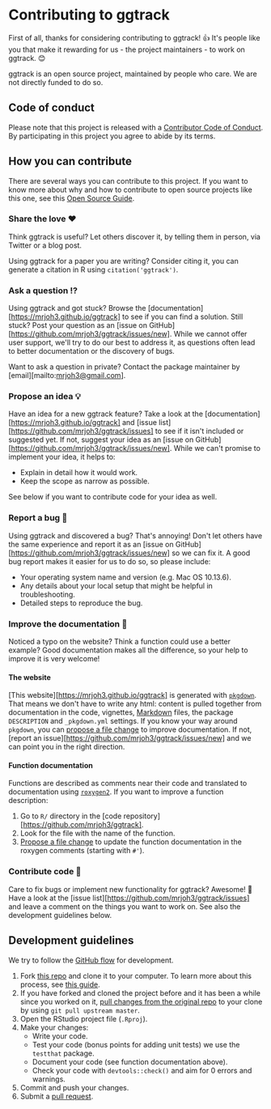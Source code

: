 # Contributing to ggtrack

<!-- This CONTRIBUTING.md is adapted from https://gist.github.com/peterdesmet/e90a1b0dc17af6c12daf6e8b2f044e7c -->

First of all, thanks for considering contributing to ggtrack! 👍 It's people like you that make it rewarding for us - the project maintainers - to work on ggtrack. 😊

ggtrack is an open source project, maintained by people who care. We are not directly funded to do so.

[repo]: https://github.com/mrjoh3/ggtrack
[issues]: https://github.com/mrjoh3/ggtrack/issues
[new_issue]: https://github.com/mrjoh3/ggtrack/issues/new
[website]: https://mrjoh3.github.io/ggtrack
[citation]: https://mrjoh3.github.io/ggtrack/authors.html
[email]: mailto:mrjoh3@gmail.com

## Code of conduct

Please note that this project is released with a [Contributor Code of Conduct](CODE_OF_CONDUCT.md). By participating in this project you agree to abide by its terms.

## How you can contribute

There are several ways you can contribute to this project. If you want to know more about why and how to contribute to open source projects like this one, see this [Open Source Guide](https://opensource.guide/how-to-contribute/).

### Share the love ❤️

Think ggtrack is useful? Let others discover it, by telling them in person, via Twitter or a blog post.

Using ggtrack for a paper you are writing? Consider citing it, you can generate a citation in R using `citation('ggtrack')`.

### Ask a question ⁉️

Using ggtrack and got stuck? Browse the [documentation][https://mrjoh3.github.io/ggtrack] to see if you can find a solution. Still stuck? Post your question as an [issue on GitHub][https://github.com/mrjoh3/ggtrack/issues/new]. While we cannot offer user support, we'll try to do our best to address it, as questions often lead to better documentation or the discovery of bugs.

Want to ask a question in private? Contact the package maintainer by [email][mailto:mrjoh3@gmail.com].

### Propose an idea 💡

Have an idea for a new ggtrack feature? Take a look at the [documentation][https://mrjoh3.github.io/ggtrack] and [issue list][https://github.com/mrjoh3/ggtrack/issues] to see if it isn't included or suggested yet. If not, suggest your idea as an [issue on GitHub][https://github.com/mrjoh3/ggtrack/issues/new]. While we can't promise to implement your idea, it helps to:

* Explain in detail how it would work.
* Keep the scope as narrow as possible.

See below if you want to contribute code for your idea as well.

### Report a bug 🐛

Using ggtrack and discovered a bug? That's annoying! Don't let others have the same experience and report it as an [issue on GitHub][https://github.com/mrjoh3/ggtrack/issues/new] so we can fix it. A good bug report makes it easier for us to do so, so please include:

* Your operating system name and version (e.g. Mac OS 10.13.6).
* Any details about your local setup that might be helpful in troubleshooting.
* Detailed steps to reproduce the bug.

### Improve the documentation 📖

Noticed a typo on the website? Think a function could use a better example? Good documentation makes all the difference, so your help to improve it is very welcome!

#### The website

[This website][https://mrjoh3.github.io/ggtrack] is generated with [`pkgdown`](http://pkgdown.r-lib.org/). That means we don't have to write any html: content is pulled together from documentation in the code, vignettes, [Markdown](https://guides.github.com/features/mastering-markdown/) files, the package `DESCRIPTION` and `_pkgdown.yml` settings. If you know your way around `pkgdown`, you can [propose a file change](https://help.github.com/articles/editing-files-in-another-user-s-repository/) to improve documentation. If not, [report an issue][https://github.com/mrjoh3/ggtrack/issues/new] and we can point you in the right direction.

#### Function documentation

Functions are described as comments near their code and translated to documentation using [`roxygen2`](https://klutometis.github.io/roxygen/). If you want to improve a function description:

1. Go to `R/` directory in the [code repository][https://github.com/mrjoh3/ggtrack].
2. Look for the file with the name of the function.
3. [Propose a file change](https://help.github.com/articles/editing-files-in-another-user-s-repository/) to update the function documentation in the roxygen comments (starting with `#'`).

### Contribute code 📝

Care to fix bugs or implement new functionality for ggtrack? Awesome! 👏 Have a look at the [issue list][https://github.com/mrjoh3/ggtrack/issues] and leave a comment on the things you want to work on. See also the development guidelines below.

## Development guidelines

We try to follow the [GitHub flow](https://guides.github.com/introduction/flow/) for development.

1. Fork [this repo][repo] and clone it to your computer. To learn more about this process, see [this guide](https://guides.github.com/activities/forking/).
2. If you have forked and cloned the project before and it has been a while since you worked on it, [pull changes from the original repo](https://help.github.com/articles/merging-an-upstream-repository-into-your-fork/) to your clone by using `git pull upstream master`.
3. Open the RStudio project file (`.Rproj`).
4. Make your changes:
    * Write your code.
    * Test your code (bonus points for adding unit tests) we use the `testthat` package.
    * Document your code (see function documentation above).
    * Check your code with `devtools::check()` and aim for 0 errors and warnings.
5. Commit and push your changes.
6. Submit a [pull request](https://guides.github.com/activities/forking/#making-a-pull-request).
